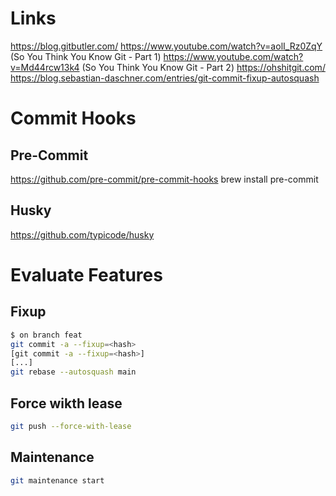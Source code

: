 # Links
https://blog.gitbutler.com/
https://www.youtube.com/watch?v=aolI_Rz0ZqY (So You Think You Know Git - Part 1)
https://www.youtube.com/watch?v=Md44rcw13k4 (So You Think You Know Git - Part 2)
https://ohshitgit.com/
https://blog.sebastian-daschner.com/entries/git-commit-fixup-autosquash

# Commit Hooks

## Pre-Commit
https://github.com/pre-commit/pre-commit-hooks
brew install pre-commit

## Husky
https://github.com/typicode/husky

# Evaluate Features
## Fixup

```bash
$ on branch feat
git commit -a --fixup=<hash>
[git commit -a --fixup=<hash>]
[...]
git rebase --autosquash main
```

## Force wikth lease

```bash
git push --force-with-lease
```

## Maintenance

```bash
git maintenance start
```
